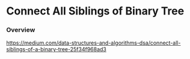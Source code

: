 # Connect All Siblings of Binary Tree

### Overview

https://medium.com/data-structures-and-algorithms-dsa/connect-all-siblings-of-a-binary-tree-25f34f968ad3
